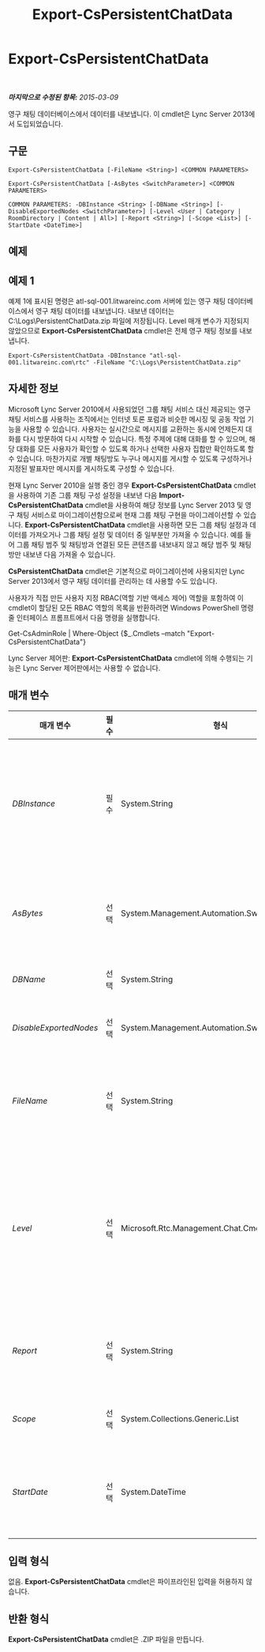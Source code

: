 ﻿---
title: Export-CsPersistentChatData
TOCTitle: Export-CsPersistentChatData
ms:assetid: f4855109-26e0-41b8-8a9f-890f8d892645
ms:mtpsurl: https://technet.microsoft.com/ko-kr/library/JJ205378(v=OCS.15)
ms:contentKeyID: 49305531
ms.date: 08/24/2015
mtps_version: v=OCS.15
ms.translationtype: HT
---

# Export-CsPersistentChatData

 

_**마지막으로 수정된 항목:** 2015-03-09_

영구 채팅 데이터베이스에서 데이터를 내보냅니다. 이 cmdlet은 Lync Server 2013에서 도입되었습니다.

## 구문

    Export-CsPersistentChatData [-FileName <String>] <COMMON PARAMETERS>

    Export-CsPersistentChatData [-AsBytes <SwitchParameter>] <COMMON PARAMETERS>

    COMMON PARAMETERS: -DBInstance <String> [-DBName <String>] [-DisableExportedNodes <SwitchParameter>] [-Level <User | Category | RoomDirectory | Content | All>] [-Report <String>] [-Scope <List>] [-StartDate <DateTime>]

## 예제

## 예제 1

예제 1에 표시된 명령은 atl-sql-001.litwareinc.com 서버에 있는 영구 채팅 데이터베이스에서 영구 채팅 데이터를 내보냅니다. 내보낸 데이터는 C:\\Logs\\PersistentChatData.zip 파일에 저장됩니다. Level 매개 변수가 지정되지 않았으므로 **Export-CsPersistentChatData** cmdlet은 전체 영구 채팅 정보를 내보냅니다.

    Export-CsPersistentChatData -DBInstance "atl-sql-001.litwareinc.com\rtc" -FileName "C:\Logs\PersistentChatData.zip"

## 자세한 정보

Microsoft Lync Server 2010에서 사용되었던 그룹 채팅 서비스 대신 제공되는 영구 채팅 서비스를 사용하는 조직에서는 인터넷 토론 포럼과 비슷한 메시징 및 공동 작업 기능을 사용할 수 있습니다. 사용자는 실시간으로 메시지를 교환하는 동시에 언제든지 대화를 다시 방문하여 다시 시작할 수 있습니다. 특정 주제에 대해 대화를 할 수 있으며, 해당 대화를 모든 사용자가 확인할 수 있도록 하거나 선택한 사용자 집합만 확인하도록 할 수 있습니다. 마찬가지로 개별 채팅방도 누구나 메시지를 게시할 수 있도록 구성하거나 지정된 발표자만 메시지를 게시하도록 구성할 수 있습니다.

현재 Lync Server 2010을 실행 중인 경우 **Export-CsPersistentChatData** cmdlet을 사용하여 기존 그룹 채팅 구성 설정을 내보낸 다음 **Import-CsPersistentChatData** cmdlet을 사용하여 해당 정보를 Lync Server 2013 및 영구 채팅 서비스로 마이그레이션함으로써 현재 그룹 채팅 구현을 마이그레이션할 수 있습니다. **Export-CsPersistentChatData** cmdlet을 사용하면 모든 그룹 채팅 설정과 데이터를 가져오거나 그룹 채팅 설정 및 데이터 중 일부분만 가져올 수 있습니다. 예를 들어 그룹 채팅 범주 및 채팅방과 연결된 모든 콘텐츠를 내보내지 않고 해당 범주 및 채팅방만 내보낸 다음 가져올 수 있습니다.

**CsPersistentChatData** cmdlet은 기본적으로 마이그레이션에 사용되지만 Lync Server 2013에서 영구 채팅 데이터를 관리하는 데 사용할 수도 있습니다.

사용자가 직접 만든 사용자 지정 RBAC(역할 기반 액세스 제어) 역할을 포함하여 이 cmdlet이 할당된 모든 RBAC 역할의 목록을 반환하려면 Windows PowerShell 명령줄 인터페이스 프롬프트에서 다음 명령을 실행합니다.

Get-CsAdminRole | Where-Object {$\_.Cmdlets –match "Export-CsPersistentChatData"}

Lync Server 제어판: **Export-CsPersistentChatData** cmdlet에 의해 수행되는 기능은 Lync Server 제어판에서는 사용할 수 없습니다.

## 매개 변수


<table>
<colgroup>
<col style="width: 25%" />
<col style="width: 25%" />
<col style="width: 25%" />
<col style="width: 25%" />
</colgroup>
<thead>
<tr class="header">
<th>매개 변수</th>
<th>필수</th>
<th>형식</th>
<th>설명</th>
</tr>
</thead>
<tbody>
<tr class="odd">
<td><p><em>DBInstance</em></p></td>
<td><p>필수</p></td>
<td><p>System.String</p></td>
<td><p>Lync Server 2013 영구 채팅 데이터베이스가 있는 SQL Server 인스턴스의 정규화된 도메인 이름 및 이름입니다. 예를 들어 다음 구문은 atl-sql-001.litwareinc.com 서버의 RTC 데이터베이스 인스턴스에 있는 데이터베이스를 지정합니다.</p>
<p>-DBInstance &quot;atl-sql-001.litwareinc.com\rtc&quot;</p></td>
</tr>
<tr class="even">
<td><p><em>AsBytes</em></p></td>
<td><p>선택</p></td>
<td><p>System.Management.Automation.SwitchParameter</p></td>
<td><p>영구 채팅 정보를 바이트 배열로 반환합니다. 나중에 <strong>Import-CsPersistentChatData</strong> cmdlet에서 사용하려면 반환된 데이터를 변수에 저장해야 합니다. 같은 명령에 AsBytes와 FileName을 함께 사용할 수는 없습니다.</p></td>
</tr>
<tr class="odd">
<td><p><em>DBName</em></p></td>
<td><p>선택</p></td>
<td><p>System.String</p></td>
<td><p>영구 채팅 데이터베이스의 SQL 인스턴스 이름입니다.</p></td>
</tr>
<tr class="even">
<td><p><em>DisableExportedNodes</em></p></td>
<td><p>선택</p></td>
<td><p>System.Management.Automation.SwitchParameter</p></td>
<td><p>이 매개 변수가 있으면 내보내기 완료 시 내보낸 범주 및 채팅방이 모두 사용하지 않도록 설정됩니다.</p></td>
</tr>
<tr class="odd">
<td><p><em>FileName</em></p></td>
<td><p>선택</p></td>
<td><p>System.String</p></td>
<td><p><strong>Export-CsPersistentChatData</strong> cmdlet이 만드는 .ZIP 파일(내보내는 사용자 데이터가 포함됨)의 전체 경로입니다. 예를 들면 다음과 같습니다.</p>
<p>-FileName &quot;C:\Logs\PersistentChatData.zip&quot;</p></td>
</tr>
<tr class="even">
<td><p><em>Level</em></p></td>
<td><p>선택</p></td>
<td><p>Microsoft.Rtc.Management.Chat.Cmdlets.ExportLevel</p></td>
<td><p>내보낼 영구 채팅 정보를 지정할 수 있습니다. 사용 가능한 값은 다음과 같습니다.</p>
<p>* All</p>
<p>* User</p>
<p>* Category</p>
<p>* RoomDirectory</p>
<p>* Content</p>
<p>기본값은 All(모든 영구 채팅 정보를 내보냄)입니다.</p></td>
</tr>
<tr class="odd">
<td><p><em>Report</em></p></td>
<td><p>선택</p></td>
<td><p>System.String</p></td>
<td><p>cmdlet이 실행될 때 만들어진 로그 파일에 대한 전체 경로입니다. 예를 들면 다음과 같습니다.</p>
<p>-Report &quot;C:\Logs\ExportPersistentChat.html&quot;</p></td>
</tr>
<tr class="even">
<td><p><em>Scope</em></p></td>
<td><p>선택</p></td>
<td><p>System.Collections.Generic.List</p></td>
<td><p>지정된 범주 집합 및 해당 채팅방에 대해 데이터를 내보낼 수 있습니다. 기본적으로는 모든 범주를 내보냅니다.</p></td>
</tr>
<tr class="odd">
<td><p><em>StartDate</em></p></td>
<td><p>선택</p></td>
<td><p>System.DateTime</p></td>
<td><p>영구 채팅방 콘텐츠를 내보낼 기간의 시작 날짜입니다. 예를 들면 다음과 같습니다.</p>
<p>-StartDate &quot;1/1/2012&quot;</p>
<p>이 매개 변수는 Level이 RoomDirectory로 설정된 경우에만 유효합니다.</p></td>
</tr>
</tbody>
</table>


## 입력 형식

없음. **Export-CsPersistentChatData** cmdlet은 파이프라인된 입력을 허용하지 않습니다.

## 반환 형식

**Export-CsPersistentChatData** cmdlet은 .ZIP 파일을 만듭니다.

